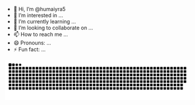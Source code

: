 - 👋 Hi, I’m @humaiyra5
- 👀 I’m interested in ...
- 🌱 I’m currently learning ...
- 💞️ I’m looking to collaborate on ...
- 📫 How to reach me ...
- 😄 Pronouns: ...
- ⚡ Fun fact: ...

<!---
humaiyra5/humaiyra5 is a ✨ special ✨ repository because its `README.md` (this file) appears on your GitHub profile.
You can click the Preview link to take a look at your changes.
--->
<picture>
  <source
    media="(prefers-color-scheme: dark)"
    srcset="https://raw.githubusercontent.com/humaiyra5/humaiyra5/output/github-contribution-grid-snake-dark.svg"
  />
  <source
    media="(prefers-color-scheme: light)"
    srcset="https://raw.githubusercontent.com/humaiyra5/humaiyra5/output/github-contribution-grid-snake.svg"
  />
  <img
    alt="github contribution grid snake animation"
    src="https://raw.githubusercontent.com/humaiyra5/humaiyra5/output/github-contribution-grid-snake.svg"
  />
</picture>
